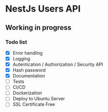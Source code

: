 # NestJs Users API


## Working in progress 

### Todo list
- [X] Error handling
- [X] Logging
- [X] Autentication / Authorization / Security API
- [X] Hash password
- [X] Documentation
- [ ] Tests
- [ ] CI/CD
- [ ] Dockerization
- [ ] Deploy to Ubuntu Server
- [ ] SSL Certificate Free
